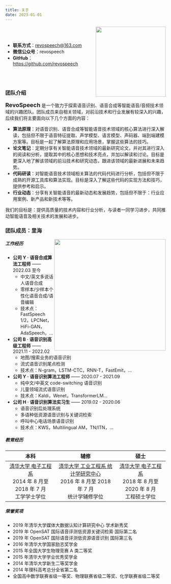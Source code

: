 ```yaml
---
title: 关于
date: 2023-01-01
---
```


<img align="right" src="https://cdn.staticaly.com/gh/revospeech/image-hosting@master/20230225/mp_qrcode_art_title.jpg" width = "220"/>

<br>
<br>

- **联系方式**：revospeech@163.com
- **微信公众号**：revospeech
- **GitHub**：https://github.com/revospeech

<!-- <img src="https://ghchart.rshah.org/revospeech" width="800" style="border:none"/>
 -->

<br>
<br>

### 团队介绍

<font size=4.5>**RevoSpeech**</font> 是一个致力于探索语音识别、语音合成等智能语音/音频技术领域的兴趣团队。团队成员来自相关领域，对前沿技术和行业发展有较深入的兴趣，后续我们将主要面向以下几个方面的内容：

+ **算法原理**：对语音识别、语音合成等智能语音技术领域的核心算法进行深入解读，包括但不限于语音特征提取、声学模型、语言模型、声码器、端到端建模方案等。目标是一起了解算法原理和应用场景，掌握这些算法的技巧。
+ **论文笔记**：定期分享有关智能语音技术领域的最新研究论文，并对其进行深入的阅读和分析，提取其中的核心思想和技术亮点，并加以解读和讨论。目标是更深入地了解该领域的前沿技术和研究动态，跟进该领域的最新进展和未来趋势。
+ **代码研读**：对智能语音技术领域相关算法的代码代码进行分析，包括但不限于成熟的开源工具库和算法实现。目标是深入了解这些代码的实现方法和技巧，提供参考和启示。
+ **行业动态**：分享有关智能语音的最新动态和发展趋势，包括但不限于：行业应用案例、新产品和新技术等等。

我们的目标是：提供高质量的技术内容和行业分析，与读者一同学习进步，共同推动智能语音及相关技术的发展和进步。

### 团队成员：里海

<img align="right" src="https://cdn.staticaly.com/gh/revospeech/image-hosting@master/20230227/timeline2.jpg" width = "350"/>

##### 工作经历

- **公司 Y · 语音合成算法工程师** —— 2022.03 至今
	- 中文/英文多说话人语音合成
	- 零样本/少样本个性化语音合成/语音编辑
	- 技术点：FastSpeech 1/2，LPCNet，HiFi-GAN，AdaSpeech，...
- **公司 B · 语音识别高级工程师** —— 2021.11 - 2022.02
	- 地图/搜索业务的语音识别
	- 流式语音识别尾点检测
	- 技术点：N-gram，LSTM-CTC，RNN-T，FastEmit，...
- **公司 Y · 语音识别算法工程师** —— 2020.07 - 2021.09
	- 纯中文/中英文 code-switching 语音识别
	- 儿童领域流式语音识别
	- 技术点：Kaldi，Wenet，TransformerLM...
- **公司 H · 语音识别算法实习生** —— 2019.02 - 2020.06
	- 语音识别后处理系统
	- 多语种低资源语音识别与关键词检索
	- 呼叫中心电话场景语音识别
	- 技术点：KWS，Multilingual AM，TN/ITN，...

##### 教育经历

| **本科** | **辅修** | **硕士** |
|  :---:  |  :---: |  :---:  |
| [清华大学 电子工程系](https://www.ee.tsinghua.edu.cn/) <br> 2014 年 8 月至 2018 年 7 月 <br> 工学学士学位 | [清华大学 工业工程系 统计学研究中心](https://www.ie.tsinghua.edu.cn/kxyj/yjs/qhdxtjxyjzx.htm) <br> 2016 年 8 月至 2018 年 7 月 <br> 统计学辅修学位 | [清华大学 电子工程系](https://www.ee.tsinghua.edu.cn/) <br> 2018 年 8 月至 2020 年 8 月 <br> 工程硕士学位 |

##### 荣誉奖项

- 2019 年清华大学媒体大数据认知计算研究中心 学术新秀奖
- 2019 年 OpenSAT 国际语音评测低资源关键词检索 国际第二名
- 2019 年 OpenSAT 国际语音评测低资源语音识别 国际第三名
- 2016 年清华大学国家励志奖学金
- 2015 年全国大学生物理竞赛 A 类二等奖
- 2015 年清华大学学业优秀奖学金
- 2014 年清华大学新生二等奖学金
- 2014 年理科高考总分全省第二名
- 全国高中数学联赛省级一等奖、物理联赛省级二等奖、化学联赛省级二等奖